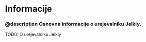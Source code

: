 # Informacije

### @description Osnovne informacije o urejevalniku Jelkly.

TODO: O urejevalniku Jelkly
